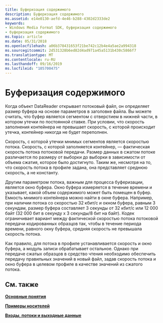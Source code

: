```yaml
---
title: Буферизация содержимого
description: Буферизация содержимого
ms.assetid: e14e0130-aefd-4e46-b288-4302d2333de2
keywords:
- Windows Media Format SDK, буферизация содержимого
- буферизация содержимого
ms.topic: article
ms.date: 05/31/2018
ms.openlocfilehash: a06b378431653f21be742c12b4e4a5ae2a994318
ms.sourcegitcommit: 2d531328b6ed82d4ad971a45a5131b430c5866f7
ms.translationtype: MT
ms.contentlocale: ru-RU
ms.lasthandoff: 09/16/2019
ms.locfileid: "105700475"
---
```

# <a name="buffering-content"></a>Буферизация содержимого

Когда объект DataReader открывает потоковый файл, он определяет размер буфера на основе параметров в заголовке файла. Вы можете считать, что буфер является сегментом с отверстием в нижней части, в котором утечки по постоянной ставке. При условии, что скорость заполнения контейнера не превышает скорость, с которой происходит утечка, контейнер никогда не будет переполнен.

Скорость, с которой утечки мнимых сегментов является скоростью потока. Скорость, с которой заполняется контейнер, — фактическая скорость потока потоковой передачи. Размер данных в сжатом потоке различается по размеру от выборки до выборки в зависимости от объема сжатия, которое было достигнуто. Таким же, несмотря на то, что скорость потока в профиле задана, она представляет среднюю скорость, а не константу.

Другим параметром потока, важным для процесса буферизации, является окно буфера. Окно буфера измеряется в течение времени и указывает, какой объем содержимого может быть помещен в буфер. Емкость мнимого контейнера можно найти в окне буфера. Например, при наличии потока со скоростью 32 кбит/с и окном буфера, равным 3 секундам, размер буфера составляет 3 секунды от 32 кбит/с или 12 000 байт (32 000 бит в секунду x 3 секунды/8 бит на байт). Кодек ограничивает вариант между фактической скоростью потока потоковой передачи кодированных образцов так, чтобы в течение периода времени, равного окну буфера, средняя скорость не превышала скорость потока.

Как правило, для потока в профиле устанавливается скорость и окно буфера, а модуль записи обрабатывает остальное. Однако при передаче сжатых образцов в средство чтения необходимо обеспечить передачу правильных значений в новый файл, задав скорость потока и окно буфера в целевом профиле в качестве значений из сжатого потока.

## <a name="related-topics"></a>См. также

<dl> <dt>

[**Основные понятия**](concepts.md)
</dt> <dt>

[**Примеры носителей**](media-samples.md)
</dt> <dt>

[**Входы, потоки и выходные данные**](inputs-streams-and-outputs.md)
</dt> </dl>

 

 




